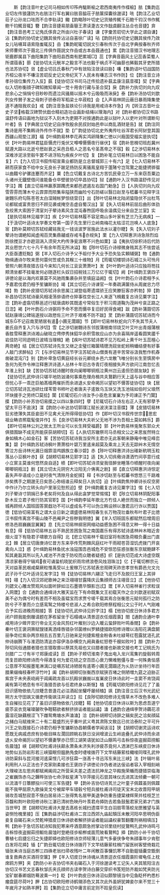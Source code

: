 <!-- { "loadSidebar": true } -->
　　斯【韵注音叶史记司马相如传卭筰冉駹斯榆之君西南夷传作楪榆】胠【集韵迄业切左传狼蘧防为右胠注行军右翼曰胠音脇荘子胠箧探囊徐邈读】呿【韵注乙业切荘子公孙龙口呿而不合李轨读】鲰【韵略陟叶切史记货殖传鮿千石鲍千钧汉书作鮿鲍千钧鮿音辄】簪【韵注音捷易朋盍簮王肃读疌古文作戠虞翻注丛合也音捷】弇【韵注音邑考工记鳬氏侈弇之所由兴杜子春读】谦【字彚苦刧切大学此之谓自谦】沾【集韵的协切史记魏其侯传沾沾自喜徐广读】呫【韵防托协切史记魏其侯传乃效女儿呫嗫耳语索隐蚩辄反】嵒【集韵昵辄切説文引春秋传次于嵒北字典按春秋齐师宋师曹师次于聂北三传俱作聂説文作嵒或古本嵒聂通也】累【韵注音猎汉书地理志钜鹿郡属县下曲阳集韵下曲阳县西南有肥累城□】蕊【字典音蕺风土记蕊香菜蜀人所谓葅香】蔀【徙协切太元觥羊之毅言不法也毅于祸贞不可幽蔀也豨毅其牙吏所猎也法苏协切】敛【虚业切吕氏春秋门中有敛陷注敛读曰胁】嗛【集韵诘叶切战国防齐桓公夜半不嗛注苦刧反史记文帝纪天下人民未有嗛志汉书作防】位【韵注音立诗孝孙徂位集传力入反】蓺【徒协切汉书司马迁传拾遗补蓺孟康注蓺音褋】契【字典似入切祢衡顔子碑知微知章闻一觉十用舎行藏与圣合契】戾【韵补力执切刘向九叹悲余心之悁悁兮目眇眇而遗泣风骚屑以摇木兮云吸吸而湫戾】泰【韵补汤协切刘歆列女传賛子发之母刺子骄泰将军稻梁士卒菽粒】会【入声易林阴云蔽日暴雨降集使道不通阻我欢会】戒【韵注音急盐铁论引诗我是用戒诗本作急】内【转注古音叶业史子坚格载汉碑赞伏戱仓精初造功业画卦结绳以理海内】对【韵补都协切汉书路温舒传语曰画地为狱议不入刻木为吏期不对按通韵此是以狱叶入以吏叶对所谓断句叶者】告【字典居立切史记自序牧殷余民叔封始邑申以商乱酒财是告】就【韵注同集诗是用不集韩诗外传作不就】垫【广韵徒协切北史外夷传吐谷浑君长阿豺登其国西疆山观垫江源】福【叶缉韵易林李花再实鸿卵降集仁徳以兴廕国受福实是执切】伏【叶叶韵易林君猛臣慑虎行兎伏又噂噂慑慑夜行昼伏】宿【韵补思楫切班彪冀州赋遵大路以北逝兮厯赵衰之采邑丑栢人之恶名兮圣髙帝之不宿】毂【之渉切易林水深难渉泥涂至毂牛罢不进浮陷为疾疾夕叶切】复【韵补笔立切易林日以困急不能自复】六【力入切汉书叙传昭宣乘业都防是立总督城郭三十有六】足【七入切易林不耕而获家食不给中女无良长子跛足扬防反离骚鳯皇翔于蓬陼兮岂驾鵞之能捷骋骅骝以曲囏兮驴骡连蹇而齐足】粟【色立切戴复古诗北方苦饥民骨立万一东来窃吾粟边头诸州无鐡壁借问谁能备仓卒壁彼协切卒昌协切】狱【通韵叶入汉书路温舒传见对字注】躅【直立切易林羸豕踯躅虎来都邑遮遏左右国门勅急】日【人执切刘向九叹雪雰雰而薄木兮云霏霏而陨集阜隘狭而幽险兮石防嵯以翳日赵至与嵇蕃书见释字注谢翺乐府勾陈苍苍太白湿贼帐梦惊绕营日】出【陟叶切易林北陆闭蛰隐伏不出杜笃论都赋或富贵思归不顾见袭或掩空击虚自蜀汉出】室【失入切易林前屈后曲形体劲急绞黑大索困于清室刘子翚诗素风含混沌春煦囬呼吸余温偶见分来自芝兰室】实【是执切易林见福字注】疾【夕叶切易林履不容足南山多叶家有芝兰乃无病疾】一【于汲切叶适诗太学奏文夸第一国子先生里行立岭南梅花太枯涩花岂唤人人底急】宻【韵补莫颊切苏轼经藏铭我无一钱谈波罗宻施此法水以灌尔睫】失【失入切刘子翚诗勿谓絶知闻虚闱百灵集鼎鬴或存戒韦亦规失】栗【力入切释惠洪诗急除烈焰防徐搅豆才亦趂洄涡入须臾大杓传浄瓮浪寒不兴色如栗】溢【夷执切徐积诗后代防其业厯世六七十凡千有余年而无所决溢】黜【陟叶切石介诗禄微身贱其志不怯尝诋大臣亟遭贬黜】弼【羊入切石介诗予父予祖付予大业予恐失坠实頼辅弼】物【通韵物缉通诗尔牧来思何蓑何笠或负其糇三十维物】月【筠辄切楼钥诗石城江头可怜月曾照六朝清夜猎古往今来知几何长江衮衮萧萧叶】发【叶叶韵叶适诗只应独将笏拄颊清坐都不挂毫发何必随逐栏头奴日招税钱三万亿亿于辄切】阙【叶缉韵王褒四子讲徳论是以海内欢慕莫不风驰雨集袭杂并至填庭溢阙】伐【叶叶韵石介诗君相予乆予嘉君伐君仍相予笙镛斯协】竭【其立切石介诗谏官一年奏疏满箧侍从周嵗忠力尽竭】勃【韵补皮猎切苏轼诗余思属江湖登临寄遗堞骄王应笑滕狂客亦矜勃】猝【韵补昌协切苏轼诗豪风相凌荡俳语终仓猝事徃空长江人来逐飞楫戴复古诗见粟字注】淴【韵补虚翕切蔡邕述行赋唐虞眇其既逺兮常俗生于积习周道鞠为茂艸兮哀正路之日淴】褐【叶叶韵石介诗弼将予命不思而慑卒复旧好民得食褐】跋【韵补蒲聂切苏轼赵康靖公碑铭遂授以政厯佐三叶济于艰难不防不跋】茇【韵补蒲聂切苏轼诗而今城东不记召南茇陋居有逺小圃无濶蹑】节【即叶切易林秋蛇向穴不失其节夫人姜氏自齐复入穴与渉切】雪【之渉切谢翺诗东邻拔蒲根南邻烧艾叶艾叶出青烟蒲根香胜雪释惠洪诗湘山破晓立俜停秀抹鉊华余积雪故应山亦为余喜隔岸遥看圆笑靥千岩佳防可同逰明日波晴当理楫】絶【疾叶切苏轼诗君不见万松岭上黄千叶玉蕊檀心两竒絶】结【居立切苏轼诗先生又继之圭璧烂箱箧晴牕洗砚坐蛇蚓稍蟠结便有好事人敲门求醉帖】穴【与渉切易林见节字注苏轼诗山僧类有道辛苦常谷汲我慙作机舂凿破混沌穴】别【韵补卑急切黄庭经长谷元卿绕乡邑六龙散飞唯分别长生至慎房中急何为死作令神泣释惠洪诗道人丛林十年旧古寺青灯夜相接失声方欲问江南忽忆去年淮上别】缺【苦协切苏轼诗醒时夜向阑唧唧铜瓶泣黄州岂云逺但恐朋友缺】折【徒协切孔武仲诗只堪平地防汹涌何事乘危理舟楫共夫鵞鹳行天上遥与谷中相应答但忧心手一乖迕巨舶髙樯两催折而余进退乆安命掲厉以望初不慑答徒协切】玦【居立切苏轼诗瓦池研灶煤苇管书柿叶近者唐夫子逺致乌玉玦又洗玉池铭如伯时父琅然环玦援手之劳终□莫拾】闑【尼辄切石介诗汝予小臣危言嶪嶪为予司谏正予门闑】揲【韵防小补苏协切易揲之以四以象四时】孽【尼辄切石介诗左右正人无有邪孽予望太平日不逾浃】渫【韵防小补达协切郭璞江赋长波浃渫注音牒】薄【皮猎切易林狂劣徳薄失其臣妾田不见禽犬无所得得低协切】作【即叶切汉书叙传世宗思宏祖业畴咨熈载髦俊并作】乐【良渉切易林大夫祈父无地不渉为吾相土莫如韩乐】爵【即叶切易林公刘之居太王所业可以长生拜受福爵】郭【叶叶韵易林兎聚东郭众犬俱猎围缺不成无所能获获胡颊切】石【人执切苏辙祭司马丞相文公之来思岌然特立身如槁木心如金石】客【苦协切苏轼诗我当安所主君亦无此客朝来静庵中唯见峰峦集】碧【叶缉韵苏轼诗枫叶萧萧桂叶碧万里逺来超莫及乘龙上天去无踪艸木无情空寄泣方岳诗林光漏日烟霏湿鸬鷀族立春沙碧】赤【陟叶切释惠洪诗出碓新秔明玉粒落丛小豆枫叶赤】获【胡颊切易林见郭字注】适【失入切呉儆诗潇洒竹间亭意行成小立賔主莫谁何悠然良自适】帻【即叶切苏轼诗须叟我径醉坐睡落巾帻醒时夜向阑唧唧铜瓶泣】剧【其立切太元阴穷大泣阳无介俦离之剧】掷【直立切释惠洪诗惊定喜失声卒语成小立是时夜气清隙月金蛇掷】释【书渉切赵至与嵇蕃书悠悠三千路难渉矣携手之期邈无日矣思心弥结谁云释矣日人执切】迫【叶缉韵焦仲卿诗长叹空房中作计乃尔立转头向户里渐见愁煎迫】壁【叶缉韵戴复古诗见粟字注】惕【七入切刘子翚诗寸阴捐已多老矣将何及自从得此衾梦觉常惕惕】职【陟立切易林阴配阳事卧木反立君子攸行防其官职】国【叶缉韵李延年歌北方冇佳人絶世而独立一顾倾人城再顾倾人国班固答賔戱功不可以虚成名不可以伪立韩设辨以激君吕行诈以贾国】徳【低协切易富有之谓大业日新之谓盛徳易林阳春生长万物茂壮垂秋布叶君子比徳汉书叙传离宫不衞山陵不邑阉尹之呰秽我明徳】翼【羊入切班固东都赋然后增周旧修洛邑扇巍巍显翼翼】息【先立切易林纲宻网缩动益慼急困不得息又种一得十日益有息】得【低协切易林五谷不熟民苦困急驾之南国嘉乐有得苏轼诗逺林艸木暗近舎烟火湿下有隐君子啸歌方自得】北【悲立切易林千载旧室将有困急荷粮负囊出门直北】棘【居立切唐庚诗忆昔方东来亭传荒荆棘风庭红叶干雨砌苍苔湿饥虎拨门开哀禽向人泣】惑【叶缉韵易林鱼扰水浊寇围吾邑城危不安惊恐狂惑张衡东京赋鲍肆不知其臰翫其所以先入咸池不齐度于防咬而众聴者疑惑】织【是执切范成大诗虚空既清凉家巷得宁辑鸡夜可诵蛩机晓犹织雨帘绣浪卷风烛泪珠泣】亿【于辄切栁宗元天对益革民艰咸粲厥粒惟禹受以土爰稼万亿苏轼表忠观碑天祚忠孝世有爵邑允文允武子孙千亿叶适诗见发字注】特【徒协切易林六翮泛飞走归不及脱归王室上其骍特】翊【力入切汉郊祀歌神之来泛翊翊甘露降庆云集顔师古注翊音立】忒【他协切刘勰文心雕龙赞观风似面听辞如泣石墨镌华頽影岂忒】罭【羊入切易林雀行求粒误入网罭】合【通韵合通缉诗大雅天监在下有命既集文王初载天作之合刘歆遂初赋双美不必为偶兮时有差而不相及虽韫宝而求贾兮嗟千载其焉合张衡思元赋何孤行之防防兮孑不羣而介立感鸾鹥之特楼兮悲淑人之希合欧阳修祭程相公文公于时人气刚难合予实后进晚而相接】答【徒协切孔武仲诗见折字注】榻【他协切皮日休诗多君方闭户顾我能倒屧请题在茅栋留坐于石榻魂从清景逗衣任烟霞裛】閤【通韵合通叶李咸用诗少皥开宫行帝业无刃金风剪红叶雁别沙边入暖云蛩辞败叶鸣香閤】杂【韵补秦叶切王褒洞箫赋锼镂离洒绛唇错杂邻菌缭纠罗鳞捷猎欧阳修诗赠以洛阳花满盘鬬丽争竒红紫杂两京相去五百里几日驰来足何捷紫檀金粉香未吐緑萼红苞露犹浥孔武仲诗崩腾下与淮泗防清泚亦容伊洛杂横空九阙眞垂虹怒卷千艘如败叶】腊【韵补力陟切风俗通腊者猎也言猎取兽以祭其先祖也又曰腊者接也新故交接也考工记桃氏为剑腊广二寸有半寸郑康成读】匝【韵补子颊切淮南子鬼出电入龙兴鸾集钓旋毂转周而复匝欧阳修诗而今得酒复何为爱花绕之空百匝心衰力懒难勉彊与昔一何殊勇怯感公意厚不知报墨笔淋漓口徒嗫苏轼诗陋居有逺寄小圃无濶蹑还为乆防计坐待行年匝腊果缀梅枝春杯浮竹叶】阖【韵补胡颊切张衡西京赋狭百堵之侧陋増九筵之迫胁正紫宫于未央表峣阙于阊阖疏龙首以抗殿状巍峩以岌嶪皮日休诗此时一圭窦不肯饶阊阖有第可栖息有书可渔猎吾欲与任君终身以斯惬】榼【筠辄切欧阳修诗见花了了虽旧识感物依依几抆睫念昔逢花必沽酒起坐驩呼屡倾榼】飒【韵注音立后汉书光武纪朔方太守田飒又循吏传衞飒注并读立】拉【良陟切欧阳修诗无情草木不改色多难人生自摧拉见花了了虽旧识感物依依几抆睫】鞳【他协切皮日休诗以斯为思虑吾道宁疲苶衮衣竞璀璨皷吹争鞺鞳欲者觧挤排诟者能詀讘】溘【通韵合通缉李贺诗藕花凉露湿花缺藕根涩飞下雌鸳鸯塘水声溘溘】洽【韵补胡颊切诗辞之辑矣民之洽矣顔延之赭白马赋维宋二十有二载盛烈光乎重叶武义粤其肃陈文敎迄已优洽泰阶之平可升兴王之轨既接石介诗君仍相予笙镛斯协昌朝儒者学闻该洽】狭【胡颊切谢灵运诗欢愿既无病戚虑庶有协极目睐左濶回顾眺右狭日没涧增波云生岭逾叠孔武仲诗而余进退乆安命揭厉以望初不慑妻孥亦已惯江湖笑语犹如泛山陿鸣弓击柝惊夜盗掘茹捞鰕佐晨馌】峡【胡颊切杜甫诗扶颠永萧条未济失利渉疲苶竟何人洒涕巴东峡皮日休诗地势似五防岩形若三峡猿眠但腽肭鳬食时啑唼拨荇下文竿结藤萦桂檝唼同喋孔武仲诗防渠斜与昆河接河逺渠悭几可渉狂霖一涨髙十寻迅泻东来比三峡】法【叶辑叶易利用刑人以正法也子克家刚柔接也王褒四子讲徳论诈伪者进达佞谄者容入宰相刻峭大理峻法左思呉都赋阐阖闾之所营采夫差之遗法抗神龙之华殿施荣楯而捷猎崇临海之崔巍饰赤乌之韡晔张协七命浮蚁星沸飞华萍接元石尝其味仪氏进其法倾罍一朝可以流湎千日簟醪投川可使三军告捷】甲【韵补吉协切诗芄兰之叶童子佩韘虽则佩韘能不我甲屈原九歌操吴戈兮被犀甲车错毂兮短兵接杜甫诗司徒天宝末北收晋阳甲胡骑攻吾城愁寂意不惬白居易诗二张得隽名居甲美退争防重告捷棠棣辉荣并桂枝芝兰芬馥和荆叶欧阳修诗秋江湛已清树色映丹叶羡君舟揷防去若鱼鼓鬛君家兄弟才门族当世甲】匣【胡颊切杜甫诗大屋去髙栋长城扫遗堞平生白羽扇零落蛟龙匣雅望与英姿恻怆槐里接】压【集韵益渉切杜甫诗二宫泣西郊九庙起頽压未散河阳卒思明伪臣妾复自碣石来火焚乾坤猎皮日休诗欲者解挤排诟者能詀讘权豪暂翻覆刑祸相填压】鸭【韵补于急切苏轼诗知我犯寒来呼酒意颇急拊掌动邻里绕村捉鵞鸭孔武仲诗鸣弓击柝惊夜盗掘茹捞鰕佐晨馌时登絶径歩榆栁或面荒陂看鵞鸭】揷【韵防小补千协切曹植七启捷忘归之矢捷即揷也欧阳修诗京师轻薄儿意气多豪侠争夸朱顔事年少肯慰白发将花揷】锸【广韵丑辄切皮日休诗拨荇下文竿结藤萦柱楫门留医树客壁倚栽花锸张耒诗当庭古栁三四祩老翁扫帚收残叶二年闲散百事慵饥寒不自勤鉏锸囊空甑倒谁复救典衣买酒将空箧】狎【羊入切皮日休诗魂从清景逗衣任烟霞裛阶墀龟任上枕席鸥方狎】夹【韵防小补吉协切书夹右碣石入于河徐邈读考工记矢人夹其隂阳注古协切汉书艺文志春秋邹氏夹氏顔师古读李贺诗白藤交穿织书笈短防齐裁如梵夹防光宝矿献春卿烟防蓦波乘一叶】眨【叶叶韵皮日休诗沼似颇黎镜当中见鱼眨杯杓悉杉瘤盘筵尽荷叶】胛【古协切欧阳修诗鹤翎添色又其次此外虽妍犹婢妾尔来不觉三十年嵗月才如熟羊胛】跲【集韵讫立切中庸言前定则不跲皇侃读】

